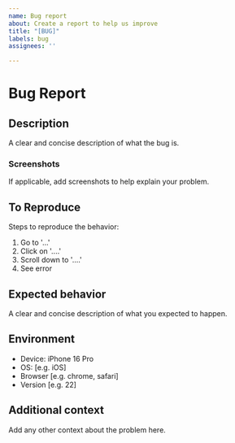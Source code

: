```yaml
---
name: Bug report
about: Create a report to help us improve
title: "[BUG]"
labels: bug
assignees: ''

---
```


# Bug Report

## Description
A clear and concise description of what the bug is.

### Screenshots
If applicable, add screenshots to help explain your problem.

## To Reproduce
Steps to reproduce the behavior:
1. Go to '...'
2. Click on '....'
3. Scroll down to '....'
4. See error

## Expected behavior
A clear and concise description of what you expected to happen.

## Environment
- Device: iPhone 16 Pro
- OS: [e.g. iOS]
- Browser [e.g. chrome, safari]
- Version [e.g. 22]

## Additional context
Add any other context about the problem here.
